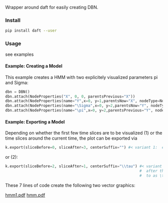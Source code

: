 

Wrapper around daft for easily creating DBN.


### Install
```bash
pip install daft --user
```


### Usage
see examples

#### Example: Creating a Model
This example creates a HMM with two explicitely visualized parameters pi and Sigma:
```python
dbn = DBN()
dbn.attach(NodeProperties("X", 0, 0, parentsPrevious="X"))
dbn.attach(NodeProperties(name="Y",x=0, y=1,parentsNow="X", nodeType=NodeType.Observed, continuous=True))
dbn.attach(NodeProperties(name="\Sigma",x=0, y=2,parentsNow="Y", nodeType=NodeType.Variable))
dbn.attach(NodeProperties(name="\pi",x=0, y=2,parentsPrevious="Y", nodeType=NodeType.Variable))
```

#### Example: Exporting a Model
Depending on whether the first few time slices are to be visualized (1) or the time slices around 
the current time, the plot can be exported via
```python
k.export(sliceBefore=0, sliceAfter=3, centerSuffix="") #< variant 1:  export first few time slices
```
or (2):
```python
k.export(sliceBefore=2, sliceAfter=1, centerSuffix="\\tau") #< variant 2: export 2 before - 1
                                                            #  after the current time (referred
                                                            #  to as \tau)
```

These 7 lines of code create the following two vector graphics:

[hmm1.pdf](https://github.com/juliusHuelsmann/pyDbn/files/2911551/hmm1.pdf)
[hmm.pdf](https://github.com/juliusHuelsmann/pyDbn/files/2911552/hmm.pdf)

